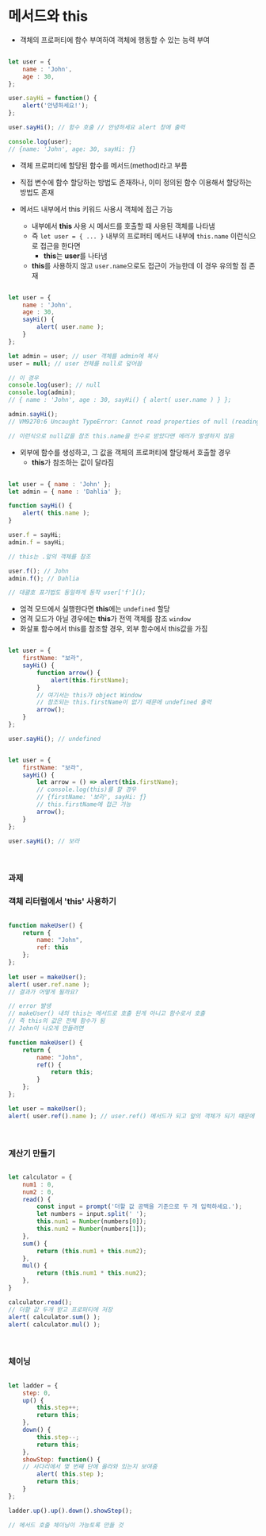 # 메서드와 this

- 객체의 프로퍼티에 함수 부여하여 객체에 행동할 수 있는 능력 부여

```javascript

let user = {
	name : 'John',
	age : 30,
};

user.sayHi = function() {
	alert('안녕하세요!');
};

user.sayHi(); // 함수 호출 // 안녕하세요 alert 창에 출력

console.log(user);
// {name: 'John', age: 30, sayHi: ƒ}

```

- 객체 프로퍼티에 할당된 함수를 메서드(method)라고 부름
- 직접 변수에 함수 할당하는 방법도 존재하나, 이미 정의된 함수 이용해서 할당하는 방법도 존재

- 메서드 내부에서 this 키워드 사용시 객체에 접근 가능
	- 내부에서 **this** 사용 시 메서드를 호출할 때 사용된 객체를 나타냄
	- 즉 `let user = { ... }` 내부의 프로퍼티 메서드 내부에 `this.name` 이런식으로 접근을 한다면
		- **this**는 **user**를 나타냄
	- **this**를 사용하지 않고 `user.name`으로도 접근이 가능한데 이 경우 유의할 점 존재

```javascript

let user = {
	name : 'John',
	age : 30,
	sayHi() {
		alert( user.name );
	}
};

let admin = user; // user 객체를 admin에 복사
user = null; // user 전체를 null로 덮어씀

// 이 경우
console.log(user); // null
console.log(admin); 
// { name : 'John', age : 30, sayHi() { alert( user.name ) } };

admin.sayHi();
// VM9270:6 Uncaught TypeError: Cannot read properties of null (reading 'name') at Object.sayHi

// 이런식으로 null값을 참조 this.name을 인수로 받았다면 에러가 발생하지 않음

```

- 외부에 함수를 생성하고, 그 값을 객체의 프로퍼티에 할당해서 호출할 경우
	- **this**가 참조하는 값이 달라짐

```javascript

let user = { name : 'John' };
let admin = { name : 'Dahlia' };

function sayHi() {
	alert( this.name );
}

user.f = sayHi;
admin.f = sayHi;

// this는 .앞의 객체를 참조

user.f(); // John
admin.f(); // Dahlia

// 대괄호 표기법도 동일하게 동작 user['f']();

```

- 엄격 모드에서 실행한다면 **this**에는 `undefined` 할당
- 엄격 모드가 아닐 경우에는 **this**가 전역 객체를 참조 `window`
- 화살표 함수에서 this를 참조할 경우, 외부 함수에서 this값을 가짐

```javascript

let user = {
	firstName: "보라", 
	sayHi() { 
		function arrow() {
			alert(this.firstName); 
		}
		// 여기서는 this가 object Window
		// 참조되는 this.firstName이 없기 때문에 undefined 출력
		arrow(); 
	} 
}; 

user.sayHi(); // undefined


let user = { 
	firstName: "보라", 
	sayHi() { 
		let arrow = () => alert(this.firstName); 
		// console.log(this)를 할 경우
		// {firstName: '보라', sayHi: ƒ}
		// this.firstName에 접근 가능
		arrow(); 
	}
}; 

user.sayHi(); // 보라

```

<br>

### 과제

### 객체 리터럴에서 'this' 사용하기

```javascript

function makeUser() { 
	return { 
		name: "John", 
		ref: this 
	}; 
}; 
	
let user = makeUser(); 
alert( user.ref.name ); 
// 결과가 어떻게 될까요?

// error 발생
// makeUser() 내의 this는 메서드로 호출 된게 아니고 함수로서 호출
// 즉 this의 값은 전체 함수가 됨
// John이 나오게 만들려면

function makeUser() { 
	return { 
		name: "John", 
		ref() {
			return this;
		}
	}; 
}; 

let user = makeUser(); 
alert( user.ref().name ); // user.ref() 메서드가 되고 앞의 객체가 되기 때문에 에러 발생안하고 John 출력

```

<br>

### 계산기 만들기

```javascript

let calculator = {
	num1 : 0,
	num2 : 0,
	read() {
		const input = prompt('더할 값 공백을 기준으로 두 개 입력하세요.');
		let numbers = input.split(' ');
		this.num1 = Number(numbers[0]);
		this.num2 = Number(numbers[1]);
	},
	sum() {
		return (this.num1 + this.num2);
	},
	mul() {
		return (this.num1 * this.num2);
	},
}

calculator.read(); 
// 더할 값 두개 받고 프로퍼티에 저장
alert( calculator.sum() );
alert( calculator.mul() );

```
<br>


### 체이닝

```javascript

let ladder = { 
	step: 0, 
	up() { 
		this.step++; 
		return this;
	}, 
	down() { 
		this.step--;
		return this;
	}, 
	showStep: function() { 
	// 사다리에서 몇 번째 단에 올라와 있는지 보여줌 
		alert( this.step ); 
		return this;
	} 
};

ladder.up().up().down().showStep();

// 메서드 호출 체이닝이 가능토록 만들 것

```

<br>
